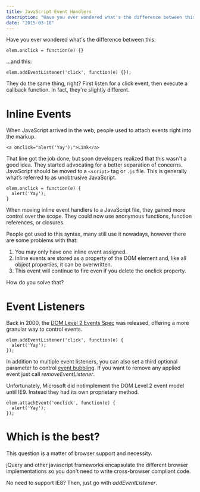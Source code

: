 ```yaml
---
title: JavaScript Event Handlers
description: "Have you ever wondered what's the difference between this? They do the same thing, right? First listen for a click event, then execute a callback function. In fact, they're slightly different."
date: "2015-03-18"
---
```


Have you ever wondered what's the difference between this:

```
elem.onclick = function(e) {}
```

…and this:

```
elem.addEventListener('click', function(e) {});
```

They do the same thing, right? First listen for a click event, then execute a callback function. In fact, they're slightly different.

# Inline Events

When JavaScript arrived in the web, people used to attach events right into the markup.

```
<a onclick="alert('Yay');">Link</a>
```

That line got the job done, but soon developers realized that this wasn't a good idea. They started advocating for a better separation of concerns. JavaScript should be moved to a `<script>` tag or `.js` file. This is generally what’s referred to as unobtrusive JavaScript.

```
elem.onclick = function(e) {
  alert('Yay');
}
```

When moving inline event handlers to a JavaScript file, they gained more control over the scope. They could now use anonymous functions, function references, or closures.

People got used to this syntax, many still use it nowadays, however there are some problems with that:

1. You may only have one inline event assigned.
2. Inline events are stored as a property of the DOM element and, like all object properties, it can be overwritten.
3. This event will continue to fire even if you delete the onclick property.

How do you solve that?

# Event Listeners

Back in 2000, the [DOM Level 2 Events Spec](http://www.w3.org/TR/DOM-Level-2-Events/events.html) was released, offering a more granular way to control events.

```
elem.addEventListener('click', function(e) {
  alert('Yay');
});
```

In addition to multiple event listeners, you can also set a third optional parameter to control [event bubbling](http://stackoverflow.com/questions/4616694/what-is-event-bubbling-and-capturing/#answer-4616720). If you want to remove any applied event just call _removeEventListener_.

Unfortunately, Microsoft did notimplement the DOM Level 2 event model until IE9. Instead they had its own proprietary method.

```
elem.attachEvent('onclick', function(e) {
  alert('Yay');
});
```

# Which is the best?

This question is a matter of browser support and necessity.

jQuery and other javascript frameworks encapsulate the different browser implementations so you don't need to write cross-browser compliant code.

No need to support IE8? Then, just go with _addEventListener_.
